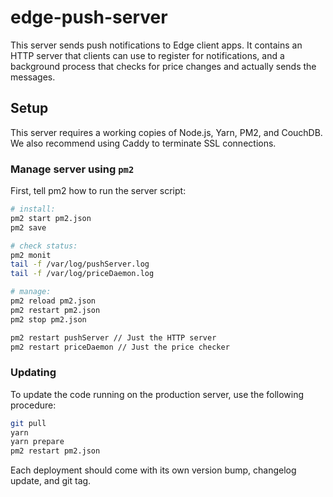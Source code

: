 # edge-push-server

This server sends push notifications to Edge client apps. It contains an HTTP server that clients can use to register for notifications, and a background process that checks for price changes and actually sends the messages.

## Setup

This server requires a working copies of Node.js, Yarn, PM2, and CouchDB. We also recommend using Caddy to terminate SSL connections.

### Manage server using `pm2`

First, tell pm2 how to run the server script:

```sh
# install:
pm2 start pm2.json
pm2 save

# check status:
pm2 monit
tail -f /var/log/pushServer.log
tail -f /var/log/priceDaemon.log

# manage:
pm2 reload pm2.json
pm2 restart pm2.json
pm2 stop pm2.json

pm2 restart pushServer // Just the HTTP server
pm2 restart priceDaemon // Just the price checker
```

### Updating

To update the code running on the production server, use the following procedure:

```sh
git pull
yarn
yarn prepare
pm2 restart pm2.json
```

Each deployment should come with its own version bump, changelog update, and git tag.
